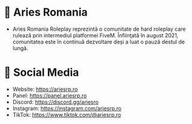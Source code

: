 # 👋 Aries Romania

- Aries Romania Roleplay reprezintă o comunitate de hard roleplay care rulează prin intermediul platformei FiveM. Înfiinţată în august 2021, comunitatea este în continuă dezvoltare deși a luat o pauză destul de lungă.

# 📣 Social Media

- Website: https://ariesrp.ro
- Panel: https://panel.ariesrp.ro
- Discord: https://discord.gg/ariesro
- Instagram: https://instagram.com/ariesrp.ro
- TikTok: https://www.tiktok.com/@ariesrp.ro